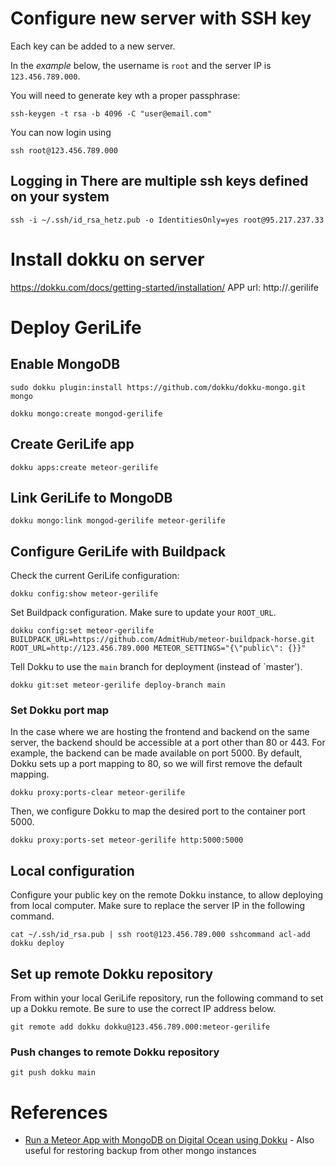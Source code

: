 # Configure new server with SSH key
Each key can be added to a new server.

In the *example* below, the username is `root` and the server IP is `123.456.789.000`.

You will need to generate key wth a proper passphrase: 
```
ssh-keygen -t rsa -b 4096 -C "user@email.com"
```

You can now login using 
```
ssh root@123.456.789.000
```

## Logging in There are multiple ssh keys defined on your system
```
ssh -i ~/.ssh/id_rsa_hetz.pub -o IdentitiesOnly=yes root@95.217.237.33
```

# Install dokku on server
https://dokku.com/docs/getting-started/installation/
APP url: http://<app-name>.gerilife

# Deploy GeriLife 
## Enable MongoDB
```
sudo dokku plugin:install https://github.com/dokku/dokku-mongo.git mongo
```

```
dokku mongo:create mongod-gerilife
```

## Create GeriLife app
```
dokku apps:create meteor-gerilife
```

## Link GeriLife to MongoDB
```
dokku mongo:link mongod-gerilife meteor-gerilife
```

## Configure GeriLife with Buildpack
Check the current GeriLife configuration:
```
dokku config:show meteor-gerilife
```

Set Buildpack configuration. Make sure to update your `ROOT_URL`.
```
dokku config:set meteor-gerilife BUILDPACK_URL=https://github.com/AdmitHub/meteor-buildpack-horse.git ROOT_URL=http://123.456.789.000 METEOR_SETTINGS="{\"public\": {}}"
```

Tell Dokku to use the `main` branch for deployment (instead of `master').

```
dokku git:set meteor-gerilife deploy-branch main
```

### Set Dokku port map
In the case where we are hosting the frontend and backend on the same server, the backend should be accessible at a port other than 80 or 443. For example, the backend can be made available on port 5000. By default, Dokku sets up a port mapping to 80, so we will first remove the default mapping.

```
dokku proxy:ports-clear meteor-gerilife
```

Then, we configure Dokku to map the desired port to the container port 5000.

```
dokku proxy:ports-set meteor-gerilife http:5000:5000
```

## Local configuration
Configure your public key on the remote Dokku instance, to allow deploying from local computer. Make sure to replace the server IP in the following command.

```
cat ~/.ssh/id_rsa.pub | ssh root@123.456.789.000 sshcommand acl-add dokku deploy
```

## Set up remote Dokku repository
From within your local GeriLife repository, run the following command to set up a Dokku remote. Be sure to use the correct IP address below.

```
git remote add dokku dokku@123.456.789.000:meteor-gerilife
```

### Push changes to remote Dokku repository
```
git push dokku main
```

# References
- [Run a Meteor App with MongoDB on Digital Ocean using Dokku](https://medium.com/@ersel_aker/run-a-meteor-app-with-mongodb-on-digital-ocean-using-dokku-8878745d9540) - Also useful for restoring backup from other mongo instances
